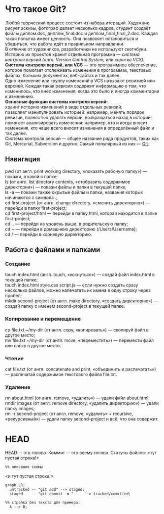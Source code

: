 # Что такое Git?
Любой творческий процесс состоит из набора итераций. Художник рисует эскизы, фотограф делает несколько кадров, студент создаёт файлы диплом.doc, диплом_final.doc и диплом_final_final_2.doc. Каждая такая попытка имеет ценность. Она позволяет остановиться и убедиться, что работа идёт в правильном направлении.   
В отличие от художников, разработчики не используют скетчбуки. Историю их проектов хранит отдельная программа — *система контроля версий (англ. Version Control System, или коротко VCS).*   
**Система контроля версий, или VCS** — это программное обеспечение, которое помогает отслеживать изменения в программах, текстовых файлах, больших документах, веб-сайтах и так далее.    
Одно изменение или группу изменений в VCS называют ревизией или версией. Каждая такая ревизия содержит информацию о том, что изменилось, кто внёс изменения, когда это было и иногда комментарии к изменению.   
**Основные функции системы контроля версий:**   
хранит историю изменений в виде отдельных ревизий;   
позволяет манипулировать историей: например, менять порядок ревизий, полностью удалять версии, возвращаться назад в истории;   
помогает анализировать изменения: например, кто и когда вносит изменения, кто чаще всего вносит изменения в определённый файл и так далее.   
Система контроля версий — общее название ряда продуктов, таких как Git, Mercurial, Subversion и других. Самый популярный из них — 
[Git](https://git-scm.com/ "На английском сленге слово git означает «мерзавец». Но, по мнению Линуса Торвальдса, создателя Git, это название может расшифровываться как угодно — в зависимости от настроения пользователя.
Например, Global Information Tracker (англ. «глобальный информационный трекер») — когда у вас всё хорошо и Git работает отлично. А если что-то идёт не так, Git превращается в Goddamn Idiotic Truckload of sh*t (англ. «чёртов идиотский грузовик c ...» — тут вы наверняка справитесь с переводом и без нас)." ).   
## Навигация
pwd (от англ. print working directory, «показать рабочую папку») — покажи, в какой я папке;   
ls (от англ. list directory contents, «отобразить содержимое директории») — покажи файлы и папки в текущей папке;   
ls -a — покажи также скрытые файлы и папки, названия которых начинаются с символа .;   
cd first-project (от англ. change directory, «сменить директорию») — перейди в папку first-project;   
cd first-project/html — перейди в папку html, которая находится в папке first-project;   
cd .. — перейди на уровень выше, в родительскую папку;   
cd ~ — перейди в домашнюю директорию (/Users/Username);   
cd / — перейди в корневую директорию.   
## Работа с файлами и папками   
### Создание   
touch index.html (англ. touch, «коснуться») — создай файл index.html в текущей папке;   
touch index.html style.css script.js — если нужно создать сразу несколько файлов, можно напечатать их имена в одну строку через пробел;   
mkdir second-project (от англ. make directory, «создать директорию») — создай папку с именем second-project в текущей папке.   
### Копирование и перемещение   
cp file.txt ~/my-dir (от англ. copy, «копировать») — скопируй файл в другое место;   
mv file.txt ~/my-dir (от англ. move, «переместить») — перемести файл или папку в другое место.   
### Чтение   
cat file.txt (от англ. concatenate and print, «объединить и распечатать») — распечатай содержимое текстового файла file.txt.   
### Удаление   
rm about.html (от англ. remove, «удалить») — удали файл about.html;   
rmdir images (от англ. remove directory, «удалить директорию») — удали папку images;   
rm -r second-project (от англ. remove, «удалить» + recursive, «рекурсивный») — удали папку second-project и всё, что она содержит.   
# HEAD
HEAD -- это голова.
Коммит -- это всему голова.
Статусы файлов:
<тут пустая строка!>

```mermaid
%% описание схемы
```
<и тут пустая строка!> 
```mermaid
graph LR;
  untracked -- "git add" --> staged;
  staged    -- "git commit -m "     --> tracked/comitted;

%% стрелка без текста для примера: 
  A --> B;
``` 
